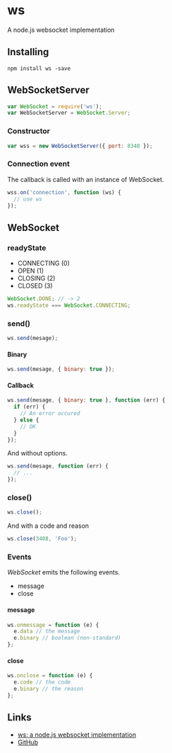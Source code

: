 # ws

A node.js websocket implementation

## Installing

```
npm install ws -save
```

## WebSocketServer

```javascript
var WebSocket = require('ws');
var WebSocketServer = WebSocket.Server;
```

### Constructor

```javascript
var wss = new WebSocketServer({ port: 8340 });
```

### Connection event

The callback is called with an instance of WebSocket.

```javascript
wss.on('connection', function (ws) {
  // use ws
});
```

## WebSocket

### readyState

- CONNECTING (0)
- OPEN (1)
- CLOSING (2)
- CLOSED (3)

```javascript
WebSocket.DONE; // -> 2
ws.readyState === WebSocket.CONNECTING;
```

### send()

```javascript
ws.send(mesage);
```

#### Binary

```javascript
ws.send(mesage, { binary: true });
```

#### Callback

```javascript
ws.send(mesage, { binary: true }, function (err) {
  if (err) {
    // An error occured
  } else {
    // OK
  }
});
```
And without options.
```javascript
ws.send(mesage, function (err) {
  // ...
});
```

### close()

```javascript
ws.close();
```

And with a code and reason

```javascript
ws.close(3408, 'Foo');
```

### Events

_WebSocket_ emits the following events.

- message
- close

#### message

```javascript
ws.onmessage = function (e) {
  e.data // the message
  e.binary // boolean (non-standard)
};
```

#### close

```javascript
ws.onclose = function (e) {
  e.code // the code
  e.binary // the reason
};
```

## Links

- [ws: a node.js websocket implementation](http://einaros.github.io/ws/)
- [GitHub](https://github.com/websockets/ws)